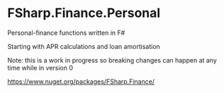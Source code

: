 # FSharp.Finance.Personal

Personal-finance functions written in F#

Starting with APR calculations and loan amortisation

Note: this is a work in progress so breaking changes can happen at any time while in version 0

https://www.nuget.org/packages/FSharp.Finance/

